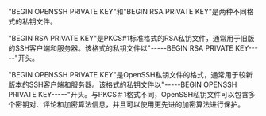 "BEGIN OPENSSH PRIVATE KEY"和"BEGIN RSA PRIVATE KEY"是两种不同格式的私钥文件。

"BEGIN RSA PRIVATE KEY"是PKCS#1标准格式的RSA私钥文件，通常用于旧版的SSH客户端和服务器。该格式的私钥文件以"-----BEGIN RSA PRIVATE KEY-----"开头。

"BEGIN OPENSSH PRIVATE KEY"是OpenSSH私钥文件的格式，通常用于较新版本的SSH客户端和服务器。该格式的私钥文件以"-----BEGIN OPENSSH PRIVATE KEY-----"开头。与PKCS＃1格式不同，OpenSSH私钥文件可以包含多个密钥对、评论和加密算法信息，并且可以使用更先进的加密算法进行保护。